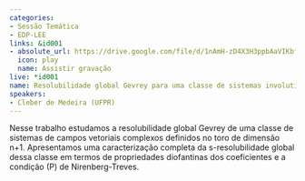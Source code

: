 ```yaml
---
categories:
- Sessão Temática
- EDP-LEE
links: &id001
- absolute_url: https://drive.google.com/file/d/1nAmH-zD4X3H3ppbAaVIKbfjSOUWiI64l/view?usp=sharing
  icon: play
  name: Assistir gravação
live: *id001
name: Resolubilidade global Gevrey para uma classe de sistemas involutivos
speakers:
- Cleber de Medeira (UFPR)
---
```


Nesse trabalho estudamos a resolubilidade global Gevrey de uma classe de sistemas de campos vetoriais complexos definidos no toro de dimensão n+1. Apresentamos uma caracterização completa da s-resolubilidade global dessa classe em termos de propriedades diofantinas dos coeficientes e a condição (P) de Nirenberg-Treves.  